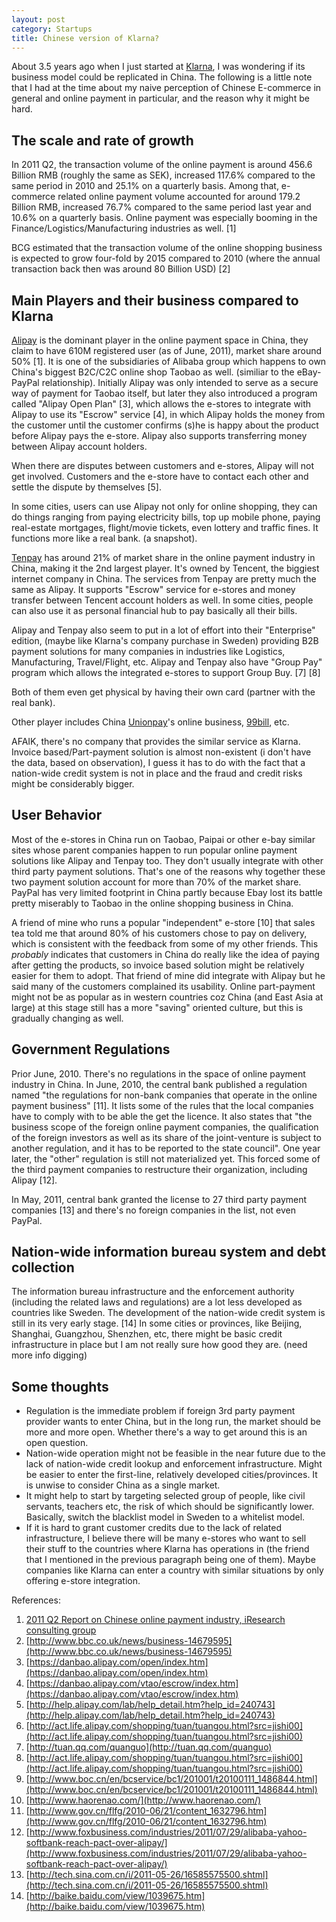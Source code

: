 ```yaml
---
layout: post
category: Startups
title: Chinese version of Klarna?
---
```


About 3.5 years ago when I just started at [Klarna](http://www.klarna.com), I
was wondering if its business model could be replicated in China. The
following is a little note that I had at the time about my naive
perception of Chinese E-commerce in general and online payment in
particular, and the reason why it might be hard.


## The scale and rate of growth
In 2011 Q2, the transaction volume of the online payment is around
456.6 Billion RMB (roughly the same as SEK), increased 117.6% compared
to the same period in 2010 and 25.1% on a quarterly basis. Among that,
e-commerce related online payment volume accounted for around 179.2
Billion RMB, increased 76.7% compared to the same period last year and
10.6% on a quarterly basis. Online payment was especially booming in
the Finance/Logistics/Manufacturing industries as well. [1]

BCG estimated that the transaction volume of the online shopping
business is expected to grow four-fold by 2015 compared to 2010 (where
the annual transaction back then was around 80 Billion USD) [2]

## Main Players and their business compared to Klarna
[Alipay](http://baike.baidu.com/view/1039675.htm) is the dominant
player in the online payment space in China, they claim to have 610M
registered user (as of June, 2011), market share around 50% [1]. It is
one of the subsidiaries of Alibaba group which happens to own China's
biggest B2C/C2C online shop Taobao as well. (similiar to the
eBay-PayPal relationship). Initially Alipay was only intended to serve
as a secure way of payment for Taobao itself, but later they also
introduced a program called "Alipay Open Plan" [3], which allows the
e-stores to integrate with Alipay to use its "Escrow" service [4], in
which Alipay holds the money from the customer until the customer
confirms (s)he is happy about the product before Alipay pays the
e-store. Alipay also supports transferring money between Alipay
account holders. 

When there are disputes between customers and e-stores, Alipay will
not get involved. Customers and the e-store have to contact each other
and settle the dispute by themselves [5]. 

In some cities, users can use Alipay not only for online shopping,
they can do things ranging from paying electricity bills, top up
mobile phone, paying real-estate mortgages, flight/movie tickets, even
lottery and traffic fines. It functions more like a real bank. (a
snapshot). 

[Tenpay](http://global.tenpay.com/) has around 21% of market share in
the online payment industry in China, making it the 2nd largest
player. It's owned by Tencent, the biggiest internet company in
China. The services from Tenpay are pretty much the same as Alipay. It
supports "Escrow" service for e-stores and money transfer between
Tencent account holders as well. In some cities, people can also use
it as personal financial hub to pay basically all their bills.

Alipay and Tenpay also seem to put in a lot of effort into their
"Enterprise" edition, (maybe like Klarna's company purchase in Sweden)
providing B2B payment solutions for many companies in industries like
Logistics, Manufacturing, Travel/Flight, etc. Alipay and Tenpay also
have "Group Pay" program which allows the integrated e-stores to
support Group Buy. [7] [8]

Both of them even get physical by having their own card (partner with
the real bank).

Other player includes China [Unionpay](http://en.unionpay.com/)'s
online business, [99bill](https://www.99bill.com/), etc. 

AFAIK, there's no company that provides the similar service as
Klarna. Invoice based/Part-payment solution is almost non-existent (i
don't have the data, based on observation), I guess it has to do with
the fact that a nation-wide credit system is not in place and the
fraud and credit risks might be considerably bigger.

## User Behavior
Most of the e-stores in China run on Taobao, Paipai or other e-bay
similar sites whose parent companies happen to run  popular online
payment solutions like Alipay and Tenpay too. They don't usually
integrate with other third party payment solutions. That's one of the
reasons why together these two payment solution account for more than
70% of the market share. PayPal has very limited footprint in China
partly because Ebay lost its battle pretty miserably to Taobao in the
online shopping business in China.

A friend of mine who runs a popular "independent" e-store [10] that
sales tea told me that around 80% of his customers chose to pay on
delivery, which is consistent with the feedback from some of my other
friends. This *probably* indicates that customers in China do really
like the idea of paying after getting the products, so invoice based
solution might be relatively easier for them to adopt. That friend of
mine did integrate with Alipay but he said many of the customers
complained its usability. Online part-payment might not be as popular
as in western countries coz China (and East Asia at large) at this
stage still has a more "saving" oriented culture, but this is
gradually changing as well. 

## Government Regulations
Prior June, 2010. There's no regulations in the space of online
payment industry in China. In June, 2010, the central bank published a
regulation named "the regulations for non-bank companies that operate
in the online payment business" [11]. It lists some of the rules that
the local companies have to comply with to be able the get the
licence. It also states that "the business scope of the foreign online
payment companies, the qualification of the foreign investors as well
as its share of the joint-venture is subject to another regulation,
and it has to be reported to the state council". One year later, the
"other" regulation is still not materialized yet. This forced some of
the third payment companies to restructure their organization,
including Alipay [12]. 

In May, 2011, central bank granted the license to 27 third party
payment companies [13] and there's no foreign companies in the list,
not even PayPal.

## Nation-wide information bureau system and debt collection
The information bureau infrastructure  and the enforcement authority
(including the related laws and regulations) are a lot less developed
as countries like Sweden. The development of the nation-wide credit
system is still in its very early stage. [14]  In some cities or
provinces, like Beijing, Shanghai, Guangzhou, Shenzhen, etc, there
might be basic credit infrastructure in place but I am not really sure
how good they are. (need more info digging)

## Some thoughts
- Regulation is the immediate problem if foreign 3rd party payment
  provider wants to enter China, but in the long run, the market
  should be more and more open.  Whether there's a way to get around
  this is an open question. 
- Nation-wide operation might not be feasible in the near future due
  to the lack of nation-wide credit lookup and enforcement
  infrastructure. Might be easier to enter the first-line, relatively
  developed cities/provinces. It is unwise to consider China as a single
  market. 
- It might help to start by targeting selected group of people, like
  civil servants, teachers etc, the risk of which should be
  significantly lower. Basically, switch the blacklist model in Sweden
  to a whitelist model. 
- If it is hard to grant customer credits due to the lack of related
  infrastructure, I believe there will be many e-stores who want to sell
  their stuff to the countries where Klarna has operations in (the
  friend that I mentioned in the previous paragraph being one of
  them). Maybe companies like Klarna can enter a country with similar
  situations by only offering e-store integration.

References:

1. [2011 Q2 Report on Chinese online payment industry, iResearch consulting group](http://wenku.baidu.com/view/ef40b66cb84ae45c3b358c5f.html)
2. [http://www.bbc.co.uk/news/business-14679595](http://www.bbc.co.uk/news/business-14679595)
3. [https://danbao.alipay.com/open/index.htm](https://danbao.alipay.com/open/index.htm)
4. [https://danbao.alipay.com/vtao/escrow/index.htm](https://danbao.alipay.com/vtao/escrow/index.htm)
5. [http://help.alipay.com/lab/help_detail.htm?help_id=240743](http://help.alipay.com/lab/help_detail.htm?help_id=240743)
6. [http://act.life.alipay.com/shopping/tuan/tuangou.html?src=jishi00](http://act.life.alipay.com/shopping/tuan/tuangou.html?src=jishi00)
7. [http://tuan.qq.com/quanguo](http://tuan.qq.com/quanguo)
8. [http://act.life.alipay.com/shopping/tuan/tuangou.html?src=jishi00](http://act.life.alipay.com/shopping/tuan/tuangou.html?src=jishi00)
9. [http://www.boc.cn/en/bcservice/bc1/201001/t20100111_1486844.html](http://www.boc.cn/en/bcservice/bc1/201001/t20100111_1486844.html)
10. [http://www.haorenao.com/](http://www.haorenao.com/)
11. [http://www.gov.cn/flfg/2010-06/21/content_1632796.htm](http://www.gov.cn/flfg/2010-06/21/content_1632796.htm)
12. [http://www.foxbusiness.com/industries/2011/07/29/alibaba-yahoo-softbank-reach-pact-over-alipay/](http://www.foxbusiness.com/industries/2011/07/29/alibaba-yahoo-softbank-reach-pact-over-alipay/)
13. [http://tech.sina.com.cn/i/2011-05-26/16585575500.shtml](http://tech.sina.com.cn/i/2011-05-26/16585575500.shtml)
14. [http://baike.baidu.com/view/1039675.htm](http://baike.baidu.com/view/1039675.htm)
